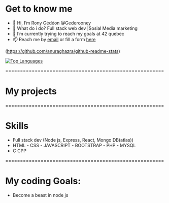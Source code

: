 # Get to know me

- 👋 Hi, I’m Rony Gédéon @Gederooney
- 👀 What do i do? Full stack web dev |Sosial Media marketing
- 🌱 I’m currently trying to reach my goals at 42 quebec
- 📫 Reach me by [email](mailto:gyebadokpo61@gmail.com) or fill a form [here](https://www.ronygedeon.com)

(https://github.com/anuraghazra/github-readme-stats)

[![Top Languages](https://github-readme-stats.vercel.app/api/top-langs/?username=gederooney&layout=compact)](https://github.com/YOUR_GITHUB_USERNAME/github-readme-stats)

======================================================
# My projects

======================================================
# Skills

- Full stack dev (Node js, Express, React, Mongo DB(atlas))
- HTML - CSS - JAVASCRIPT - BOOTSTRAP - PHP - MYSQL
- C CPP

======================================================
# My coding Goals:

- Become a beast in node js
<!---
Gederooney/Gederooney is a ✨ special ✨ repository because its `README.md` (this file) appears on your GitHub profile.
You can click the Preview link to take a look at your changes.
--->
